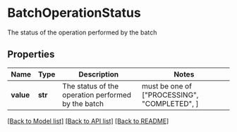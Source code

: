 # BatchOperationStatus

The status of the operation performed by the batch

## Properties
Name | Type | Description | Notes
------------ | ------------- | ------------- | -------------
**value** | **str** | The status of the operation performed by the batch |  must be one of ["PROCESSING", "COMPLETED", ]

[[Back to Model list]](../README.md#documentation-for-models) [[Back to API list]](../README.md#documentation-for-api-endpoints) [[Back to README]](../README.md)


